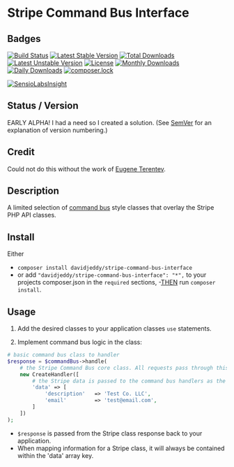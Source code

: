 # Stripe Command Bus Interface

## Badges
[![Build Status](https://travis-ci.org/davidjeddy/stripe-command-bus-interface.svg?branch=master)](https://travis-ci.org/davidjeddy/stripe-command-bus-interface)
[![Latest Stable Version](https://poser.pugx.org/davidjeddy/stripe-command-bus-interface/v/stable?format=flat-square)](https://packagist.org/packages/davidjeddy/stripe-command-bus-interface)
[![Total Downloads](https://poser.pugx.org/davidjeddy/stripe-command-bus-interface/downloads)](https://packagist.org/packages/davidjeddy/stripe-command-bus-interface)
[![Latest Unstable Version](https://poser.pugx.org/davidjeddy/stripe-command-bus-interface/v/unstable?format=flat-square)](https://packagist.org/packages/davidjeddy/stripe-command-bus-interface)
[![License](https://poser.pugx.org/davidjeddy/stripe-command-bus-interface/license?format=flat-square)](https://packagist.org/packages/davidjeddy/stripe-command-bus-interface)
[![Monthly Downloads](https://poser.pugx.org/davidjeddy/stripe-command-bus-interface/d/monthly?format=flat-square)](https://packagist.org/packages/davidjeddy/stripe-command-bus-interface)
[![Daily Downloads](https://poser.pugx.org/davidjeddy/stripe-command-bus-interface/d/daily?format=flat-square)](https://packagist.org/packages/davidjeddy/stripe-command-bus-interface)
[![composer.lock](https://poser.pugx.org/davidjeddy/stripe-command-bus-interface/composerlock?format=flat-square)](https://packagist.org/packages/davidjeddy/stripe-command-bus-interface)

[![SensioLabsInsight](https://insight.sensiolabs.com/projects/1977432a-f69f-480d-a0cb-1f65627ba8f3/big.png)](https://insight.sensiolabs.com/projects/1977432a-f69f-480d-a0cb-1f65627ba8f3)

## Status / Version

EARLY ALPHA! I had a need so I created a solution.
(See [SemVer](http://semver.org/) for an explanation of version numbering.)

## Credit

Could not do this without the work of [Eugene Terentev](https://github.com/trntv).

## Description

A limited selection of [command bus](https://www.sitepoint.com/command-buses-demystified-a-look-at-the-tactician-package/)
style classes that overlay the Stripe PHP API classes.

## Install

Either
 - `composer install davidjeddy/stripe-command-bus-interface`
 - or add `"davidjeddy/stripe-command-bus-interface": "*",` to your projects composer.json in the `required` sections,
    -[THEN](https://www.youtube.com/channel/UCPSfjD7o1CQZXzdAy56c8kg) run `composer install`.

## Usage
1) Add the desired classes to your application classes `use` statements.

2) Implement command bus logic in the class:

```PHP
# basic command bus class to handler
$response = $commandBus->handle(
    # the Stripe Command Bus core class. All requests pass through this class.
    new CreateHandler([
        # the Stripe data is passed to the command bus handlers as the `data` property
        'data' => [
            'description'   => 'Test Co. LLC',
            'email'         => 'test@email.com',
        ]
    ])
);
```

 - `$response` is passed from the Stripe class response back to your application.
 - When mapping information for a Stripe class, it will always be contained within the 'data' array key.
